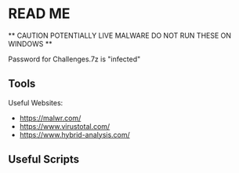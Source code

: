 # READ ME
** CAUTION POTENTIALLY LIVE MALWARE DO NOT RUN THESE ON WINDOWS **

Password for Challenges.7z is "infected"

## Tools

Useful Websites:
- https://malwr.com/
- https://www.virustotal.com/
- https://www.hybrid-analysis.com/

Useful Scripts
- 
